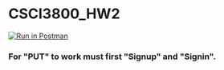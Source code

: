 # CSCI3800_HW2
[![Run in Postman](https://run.pstmn.io/button.svg)](https://app.getpostman.com/run-collection/5d4b2cff17bb1003aa5b#?env%5BHW2_Environment%5D=W3sidmFsdWUiOiJKV1QgZXlKaGJHY2lPaUpJVXpJMU5pSXNJblI1Y0NJNklrcFhWQ0o5LmV5SnBaQ0k2SW1ReVpESXlOVFE0TURNM05qSTVOV0kwWkdZeU1XUTRPREJsWVRnM01XVTVNbVpqTkRCaE5tVWlMQ0oxYzJWeWJtRnRaU0k2SWtkaGRtbHVRWFJyYVc0aUxDSnBZWFFpT2pFMU5URTFORFEyTkRCOS41SmtSbU9XN2d5Y1lENUE5Wnc0RkZlc2VrZHRSTFM3djg2SnlMQWU4S1drIiwia2V5Ijoic2lnbmluX3Rva2VuIiwiZW5hYmxlZCI6dHJ1ZX1d)
### For "PUT" to work must first "Signup" and "Signin".

